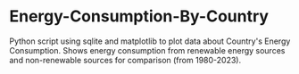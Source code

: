 # Energy-Consumption-By-Country
Python script using sqlite and matplotlib to plot data about Country's Energy Consumption. Shows energy consumption from renewable energy sources and non-renewable sources for comparison (from 1980-2023).
